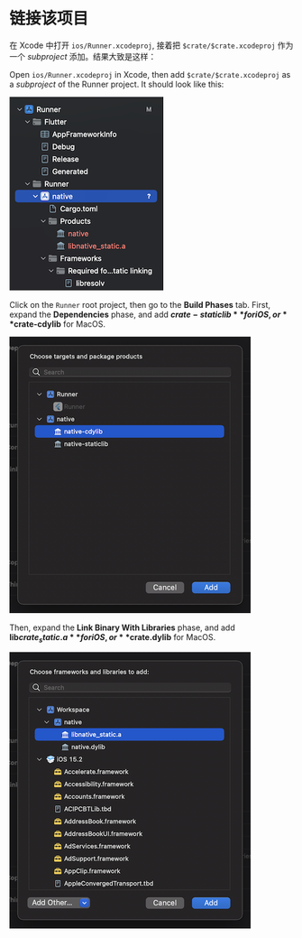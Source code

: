 # 链接该项目

在 Xcode 中打开 `ios/Runner.xcodeproj`, 接着把 `$crate/$crate.xcodeproj` 作为一个
_subproject_ 添加。结果大致是这样：

Open `ios/Runner.xcodeproj` in Xcode, then add `$crate/$crate.xcodeproj` as a
_subproject_ of the Runner project. It should look like this:

![proj-tree](ios_proj_tree.png)

Click on the `Runner` root project, then go to the **Build Phases** tab. First,
expand the **Dependencies** phase, and add **$crate-staticlib** for iOS, or
**$crate-cdylib** for MacOS.

![dep-phase](ios_dep_phase.png)

Then, expand the **Link Binary With Libraries** phase, and add
**lib$crate_static.a** for iOS, or **$crate.dylib** for MacOS.

![link-phase](ios_link_phase.png)
